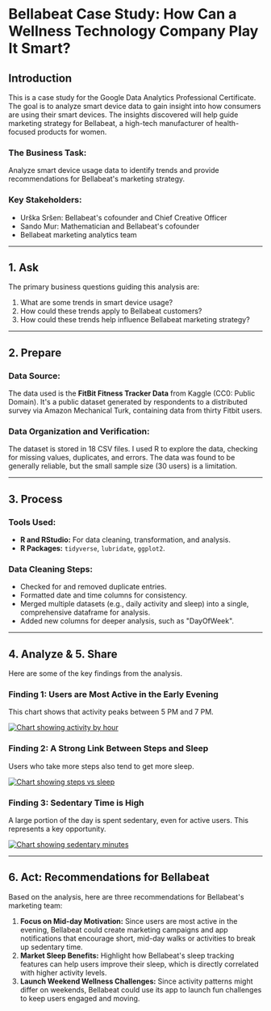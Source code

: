 # Bellabeat Case Study: How Can a Wellness Technology Company Play It Smart?

## Introduction

This is a case study for the Google Data Analytics Professional Certificate. The goal is to analyze smart device data to gain insight into how consumers are using their smart devices. The insights discovered will help guide marketing strategy for Bellabeat, a high-tech manufacturer of health-focused products for women.

### The Business Task:
Analyze smart device usage data to identify trends and provide recommendations for Bellabeat's marketing strategy.

### Key Stakeholders:
* Urška Sršen: Bellabeat's cofounder and Chief Creative Officer
* Sando Mur: Mathematician and Bellabeat's cofounder
* Bellabeat marketing analytics team

---

## 1. Ask

The primary business questions guiding this analysis are:
1.  What are some trends in smart device usage?
2.  How could these trends apply to Bellabeat customers?
3.  How could these trends help influence Bellabeat marketing strategy?

---

## 2. Prepare

### Data Source:
The data used is the **FitBit Fitness Tracker Data** from Kaggle (CC0: Public Domain). It's a public dataset generated by respondents to a distributed survey via Amazon Mechanical Turk, containing data from thirty Fitbit users.

### Data Organization and Verification:
The dataset is stored in 18 CSV files. I used R to explore the data, checking for missing values, duplicates, and errors. The data was found to be generally reliable, but the small sample size (30 users) is a limitation.

---

## 3. Process

### Tools Used:
* **R and RStudio:** For data cleaning, transformation, and analysis.
* **R Packages:** `tidyverse`, `lubridate`, `ggplot2`.

### Data Cleaning Steps:
* Checked for and removed duplicate entries.
* Formatted date and time columns for consistency.
* Merged multiple datasets (e.g., daily activity and sleep) into a single, comprehensive dataframe for analysis.
* Added new columns for deeper analysis, such as "DayOfWeek".

---

## 4. Analyze & 5. Share

Here are some of the key findings from the analysis.

### Finding 1: Users are Most Active in the Early Evening
This chart shows that activity peaks between 5 PM and 7 PM.

[![Chart showing activity by hour](path/to/your/chart1.png)](https://github.com/debuze/bellabeat-case-study/blob/main/chart1_activity_by_hour.png)

### Finding 2: A Strong Link Between Steps and Sleep
Users who take more steps also tend to get more sleep.

[![Chart showing steps vs sleep](path/to/your/chart2.png)](https://github.com/debuze/bellabeat-case-study/blob/main/chart2_sleep_vs_steps.png)

### Finding 3: Sedentary Time is High
A large portion of the day is spent sedentary, even for active users. This represents a key opportunity.

[![Chart showing sedentary minutes](path/to/your/chart3.png)](https://github.com/debuze/bellabeat-case-study/blob/main/chart3_steps_vs_sedentary.png)

---

## 6. Act: Recommendations for Bellabeat

Based on the analysis, here are three recommendations for Bellabeat's marketing team:

1.  **Focus on Mid-day Motivation:** Since users are most active in the evening, Bellabeat could create marketing campaigns and app notifications that encourage short, mid-day walks or activities to break up sedentary time.
2.  **Market Sleep Benefits:** Highlight how Bellabeat's sleep tracking features can help users improve their sleep, which is directly correlated with higher activity levels.
3.  **Launch Weekend Wellness Challenges:** Since activity patterns might differ on weekends, Bellabeat could use its app to launch fun challenges to keep users engaged and moving.

